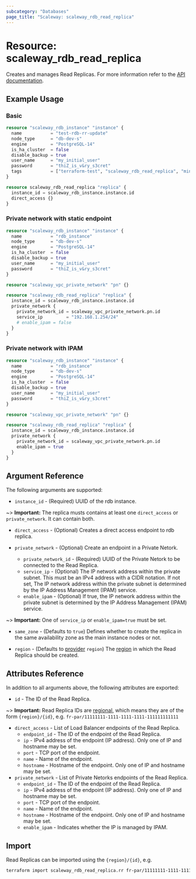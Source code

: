```yaml
---
subcategory: "Databases"
page_title: "Scaleway: scaleway_rdb_read_replica"
---
```


# Resource: scaleway_rdb_read_replica

Creates and manages Read Replicas.
For more information refer to the [API documentation](https://www.scaleway.com/en/developers/api/managed-database-postgre-mysql/).

## Example Usage

### Basic

```terraform
resource "scaleway_rdb_instance" "instance" {
  name           = "test-rdb-rr-update"
  node_type      = "db-dev-s"
  engine         = "PostgreSQL-14"
  is_ha_cluster  = false
  disable_backup = true
  user_name      = "my_initial_user"
  password       = "thiZ_is_v&ry_s3cret"
  tags           = ["terraform-test", "scaleway_rdb_read_replica", "minimal"]
}

resource scaleway_rdb_read_replica "replica" {
  instance_id = scaleway_rdb_instance.instance.id
  direct_access {}
}
```

### Private network with static endpoint

```terraform
resource "scaleway_rdb_instance" "instance" {
  name           = "rdb_instance"
  node_type      = "db-dev-s"
  engine         = "PostgreSQL-14"
  is_ha_cluster  = false
  disable_backup = true
  user_name      = "my_initial_user"
  password       = "thiZ_is_v&ry_s3cret"
}

resource "scaleway_vpc_private_network" "pn" {}

resource "scaleway_rdb_read_replica" "replica" {
  instance_id = scaleway_rdb_instance.instance.id
  private_network {
    private_network_id = scaleway_vpc_private_network.pn.id
    service_ip         = "192.168.1.254/24"
    # enable_ipam = false
  }
}
```

### Private network with IPAM

```terraform
resource "scaleway_rdb_instance" "instance" {
  name           = "rdb_instance"
  node_type      = "db-dev-s"
  engine         = "PostgreSQL-14"
  is_ha_cluster  = false
  disable_backup = true
  user_name      = "my_initial_user"
  password       = "thiZ_is_v&ry_s3cret"
}

resource "scaleway_vpc_private_network" "pn" {}

resource "scaleway_rdb_read_replica" "replica" {
  instance_id = scaleway_rdb_instance.instance.id
  private_network {
    private_network_id = scaleway_vpc_private_network.pn.id
    enable_ipam = true
  }
}
```

## Argument Reference

The following arguments are supported:

- `instance_id` - (Required) UUID of the rdb instance.

~> **Important:** The replica musts contains at least one `direct_access` or `private_network`. It can contain both.

- `direct_access` - (Optional) Creates a direct access endpoint to rdb replica.

- `private_network` - (Optional) Create an endpoint in a Private Netork.
    - `private_network_id` - (Required) UUID of the Private Netork to be connected to the Read Replica.
    - `service_ip` - (Optional) The IP network address within the private subnet. This must be an IPv4 address with a CIDR notation. If not set, The IP network address within the private subnet is determined by the IP Address Management (IPAM) service.
    - `enable_ipam` - (Optional) If true, the IP network address within the private subnet is determined by the IP Address Management (IPAM) service.

~> **Important:** One of `service_ip` or `enable_ipam=true` must be set.

- `same_zone` - (Defaults to `true`) Defines whether to create the replica in the same availability zone as the main instance nodes or not.

- `region` - (Defaults to [provider](../index.md#arguments-reference) `region`) The [region](../guides/regions_and_zones.md#regions)
  in which the Read Replica should be created.

## Attributes Reference

In addition to all arguments above, the following attributes are exported:

- `id` - The ID of the Read Replica.

~> **Important:** Read Replica IDs are [regional](../guides/regions_and_zones.md#resource-ids), which means
they are of the form `{region}/{id}`, e.g. `fr-par/11111111-1111-1111-1111-111111111111`

- `direct_access` - List of Load Balancer endpoints of the Read Replica.
    - `endpoint_id` - The ID of the endpoint of the Read Replica.
    - `ip` - IPv4 address of the endpoint (IP address). Only one of IP and hostname may be set.
    - `port` - TCP port of the endpoint.
    - `name` - Name of the endpoint.
    - `hostname` - Hostname of the endpoint. Only one of IP and hostname may be set.
- `private_network` - List of Private Netorks endpoints of the Read Replica.
    - `endpoint_id` - The ID of the endpoint of the Read Replica.
    - `ip` - IPv4 address of the endpoint (IP address). Only one of IP and hostname may be set.
    - `port` - TCP port of the endpoint.
    - `name` - Name of the endpoint.
    - `hostname` - Hostname of the endpoint. Only one of IP and hostname may be set.
    - `enable_ipam` - Indicates whether the IP is managed by IPAM.

## Import

Read Replicas can be imported using the `{region}/{id}`, e.g.

```bash
terraform import scaleway_rdb_read_replica.rr fr-par/11111111-1111-1111-1111-111111111111
```
